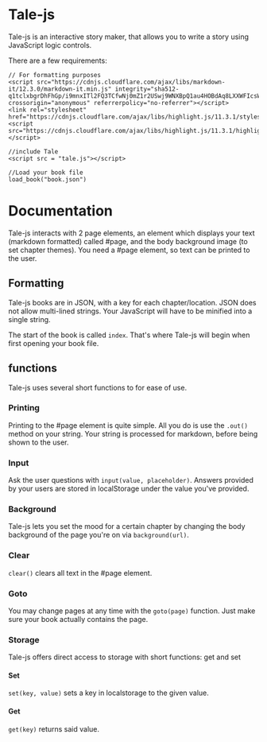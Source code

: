 # Tale-js
Tale-js is an interactive story maker, that allows you to write a story using JavaScript logic controls.

There are a few requirements:
```
// For formatting purposes
<script src="https://cdnjs.cloudflare.com/ajax/libs/markdown-it/12.3.0/markdown-it.min.js" integrity="sha512-q1tclxbgrDhFhGp/i9mnxITl2FQ3TCfwNj0mZ1r2USwj9WNXBpQ1au4HOBdAq8LXXWFIcsW+5dsdFHyVdk10AQ==" crossorigin="anonymous" referrerpolicy="no-referrer"></script>
<link rel="stylesheet" href="https://cdnjs.cloudflare.com/ajax/libs/highlight.js/11.3.1/styles/default.min.css">
<script src="https://cdnjs.cloudflare.com/ajax/libs/highlight.js/11.3.1/highlight.min.js"></script>

//include Tale
<script src = "tale.js"></script>

//Load your book file
load_book("book.json")
```

# Documentation
Tale-js interacts with 2 page elements, an element which displays your text (markdown formatted) called #page, and the body background image (to set chapter themes). You need a #page element, so text can be printed to the user.

## Formatting
Tale-js books are in JSON, with a key for each chapter/location. JSON does not allow multi-lined strings. Your JavaScript will have to be minified into a single string.

The start of the book is called `index`. That's where Tale-js will begin when first opening your book file.

## functions

Tale-js uses several short functions to for ease of use.

### Printing
Printing to the #page element is quite simple. All you do is use the ```.out()``` method on your string. Your string is processed for markdown, before being shown to the user.

### Input
Ask the user questions with ```input(value, placeholder)```. Answers provided by your users are stored in localStorage under the value you've provided.

### Background
Tale-js lets you set the mood for a certain chapter by changing the body background of the page you're on via ```background(url)```.

### Clear
```clear()``` clears all text in the #page element.

### Goto
You may change pages at any time with the ```goto(page)``` function. Just make sure your book actually contains the page.

### Storage
Tale-js offers direct access to storage with short functions: get and set

#### Set
```set(key, value)``` sets a key in localstorage to the given value.

#### Get
```get(key)``` returns said value.
